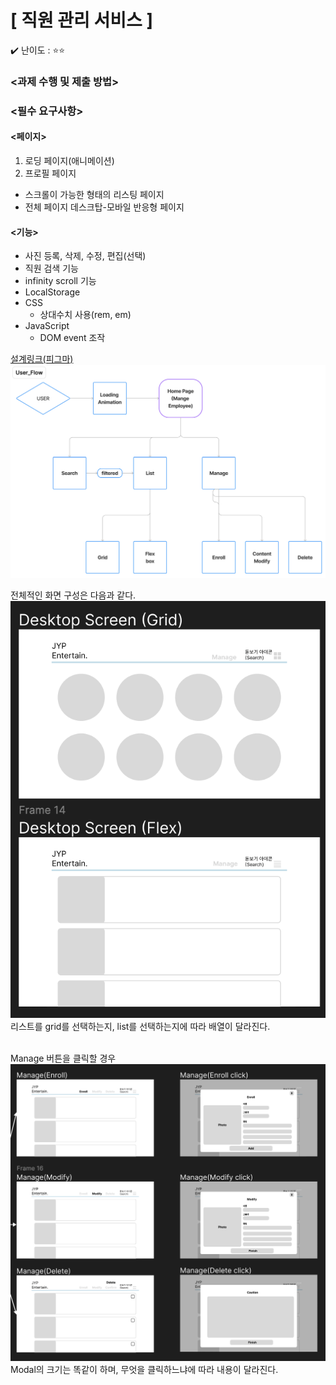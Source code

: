 # **[ 직원 관리 서비스 ]**

✔️ 난이도 : ⭐️⭐️

</aside>

### **<과제 수행 및 제출 방법>**

### **<필수 요구사항>**

#### <페이지>
1. 로딩 페이지(애니메이션)
1. 프로필 페이지
- 스크롤이 가능한 형태의 리스팅 페이지
- 전체 페이지 데스크탑-모바일 반응형 페이지

#### <기능>
- 사진 등록, 삭제, 수정, 편집(선택)
- 직원 검색 기능
- infinity scroll 기능
- LocalStorage
- CSS
    - 상대수치 사용(rem, em)
- JavaScript
    - DOM event 조작



[설계링크(피그마)](https://www.figma.com/file/V9QBveJLeCysuGYaHyDeOe/UserFlow?type=design&node-id=0%3A1&mode=dev&t=ab7GH27PU6AErqYb-1)
![User_FLow](image.png)

전체적인 화면 구성은 다음과 같다.
![Screen](image-1.png)
리스트를 grid를 선택하는지, list를 선택하는지에 따라 배열이 달라진다.<br>
<br>

Manage 버튼을 클릭할 경우 
![Manage](image-2.png)
Modal의 크기는 똑같이 하며, 무엇을 클릭하느냐에 따라 내용이 달라진다.